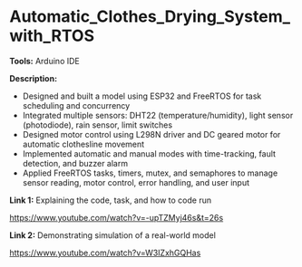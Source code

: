 # Automatic_Clothes_Drying_System_with_RTOS

**Tools:** Arduino IDE

**Description:**
- Designed and built a model using ESP32 and FreeRTOS for task scheduling and concurrency
- Integrated multiple sensors: DHT22 (temperature/humidity), light sensor (photodiode), rain sensor, limit switches
- Designed motor control using L298N driver and DC geared motor for automatic clothesline movement
- Implemented automatic and manual modes with time-tracking, fault detection, and buzzer alarm
- Applied FreeRTOS tasks, timers, mutex, and semaphores to manage sensor reading, motor control, error handling, and user input

**Link 1:** Explaining the code, task, and how to code run

https://www.youtube.com/watch?v=-upTZMyj46s&t=26s

**Link 2:** Demonstrating simulation of a real-world model

https://www.youtube.com/watch?v=W3IZxhGQHas
